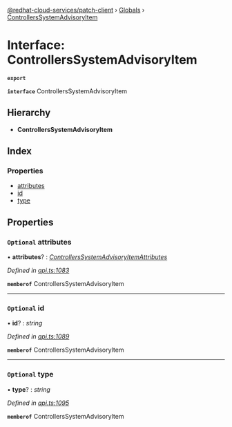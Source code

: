 [@redhat-cloud-services/patch-client](../README.md) › [Globals](../globals.md) › [ControllersSystemAdvisoryItem](controllerssystemadvisoryitem.md)

# Interface: ControllersSystemAdvisoryItem

**`export`** 

**`interface`** ControllersSystemAdvisoryItem

## Hierarchy

* **ControllersSystemAdvisoryItem**

## Index

### Properties

* [attributes](controllerssystemadvisoryitem.md#optional-attributes)
* [id](controllerssystemadvisoryitem.md#optional-id)
* [type](controllerssystemadvisoryitem.md#optional-type)

## Properties

### `Optional` attributes

• **attributes**? : *[ControllersSystemAdvisoryItemAttributes](controllerssystemadvisoryitemattributes.md)*

*Defined in [api.ts:1083](https://github.com/RedHatInsights/javascript-clients/blob/63c8a77/packages/patch/api.ts#L1083)*

**`memberof`** ControllersSystemAdvisoryItem

___

### `Optional` id

• **id**? : *string*

*Defined in [api.ts:1089](https://github.com/RedHatInsights/javascript-clients/blob/63c8a77/packages/patch/api.ts#L1089)*

**`memberof`** ControllersSystemAdvisoryItem

___

### `Optional` type

• **type**? : *string*

*Defined in [api.ts:1095](https://github.com/RedHatInsights/javascript-clients/blob/63c8a77/packages/patch/api.ts#L1095)*

**`memberof`** ControllersSystemAdvisoryItem
